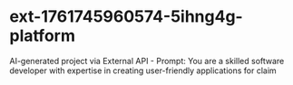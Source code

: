 # ext-1761745960574-5ihng4g-platform
AI-generated project via External API - Prompt: You are a skilled software developer with expertise in creating user-friendly applications for claim

